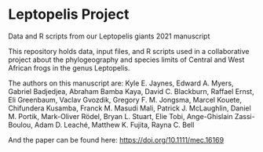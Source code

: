 # Leptopelis Project
Data and R scripts from our Leptopelis giants 2021 manuscript

This repository holds data, input files, and R scripts used in a collaborative project about the phylogeography and species limits of Central and West African frogs in the genus Leptopelis. 

The authors on this manuscript are:
Kyle E. Jaynes, Edward A. Myers, Gabriel Badjedjea, Abraham Bamba Kaya, David C. Blackburn, Raffael Ernst, Eli Greenbaum, Vaclav Gvozdik, Gregory F. M. Jongsma, Marcel Kouete, Chifundera Kusamba, Franck M. Masudi Mali, Patrick J. McLaughlin, Daniel M. Portik, Mark-Oliver Rödel, Bryan L. Stuart, Elie Tobi, Ange-Ghislain Zassi-Boulou, Adam D. Leaché, Matthew K. Fujita, Rayna C. Bell

And the paper can be found here:
https://doi.org/10.1111/mec.16169
